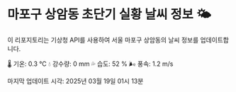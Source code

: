 
# 마포구 상암동 초단기 실황 날씨 정보 🌤️

이 리포지토리는 기상청 API를 사용하여 서울 마포구 상암동의 날씨 정보를 업데이트합니다. 

🌡️ 기온: 0.3 ℃
💧 강수량: 0 mm
💦 습도: 52 %
🌬️ 풍속: 1.2 m/s

마지막 업데이트 시각: 2025년 03월 19일 01시 13분    
